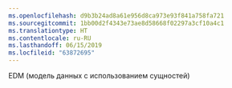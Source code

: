 ```yaml
---
ms.openlocfilehash: d9b3b24ad8a61e956d8ca973e93f841a758fa721
ms.sourcegitcommit: 1bb00d2f4343e73ae8d58668f02297a3cf10a4c1
ms.translationtype: HT
ms.contentlocale: ru-RU
ms.lasthandoff: 06/15/2019
ms.locfileid: "63872695"
---
```

EDM (модель данных с использованием сущностей)